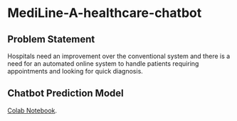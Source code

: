 # MediLine-A-healthcare-chatbot


## Problem Statement
Hospitals need an improvement over the conventional system and there is a need for
an automated online system to handle patients requiring appointments and looking for
quick diagnosis.

## Chatbot Prediction Model 
[Colab Notebook](https://colab.research.google.com/drive/1dIA7WBAAAHY2Omzx6ZzijYHlPUZAZH9j?usp=sharing).

